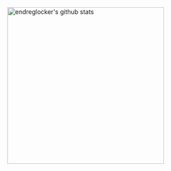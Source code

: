 <img align="center" width="359" height="auto" alt="endreglocker's github stats" src="https://github-readme-stats.vercel.app/api/top-langs/?username=endreglocker&hide_border=true&title_color=0ff54c&icon_color=0ff54c&text_color=c9d1d9&bg_color=0d1117&layout=compact&amp;show_icons=true&amp;">
